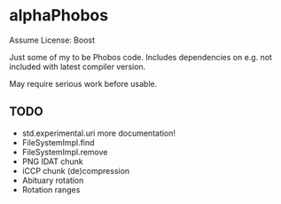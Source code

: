 # alphaPhobos
Assume License: Boost

Just some of my to be Phobos code. Includes dependencies on e.g. not included with latest compiler version.

May require serious work before usable.

## TODO
- std.experimental.uri more documentation!
- FileSystemImpl.find
- FileSystemImpl.remove
- PNG IDAT chunk
- iCCP chunk (de)compression
- Abituary rotation
- Rotation ranges
